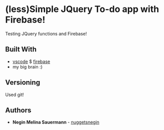# (less)Simple JQuery To-do app with Firebase!

Testing JQuery functions and Firebase!

## Built With

* [vscode](https://code.visualstudio.com/) 
$ [firebase](https://firebase.google.com/)
* my big brain :)


## Versioning
Used git!

## Authors

* **Negin Melina Sauermann** - [nuggetsnegin](https://github.com/nuggetsnegin)

